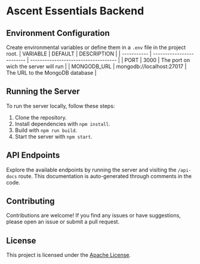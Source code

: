# Ascent Essentials Backend

## Environment Configuration
Create environmental variables or define them in a `.env` file in the project root.
| VARIABLE    | DEFAULT                   | DESCRIPTION                          |
| ----------- | ------------------------- | ------------------------------------ |
| PORT        | 3000                      | The port on wich the server will run |
| MONGODB_URL | mongodb://localhost:27017 | The URL to the MongoDB database      |


## Running the Server
To run the server locally, follow these steps:
1. Clone the repository.
2. Install dependencies with `npm install`.
3. Build with `npm run build`.
4. Start the server with `npm start`.

## API Endpoints
Explore the available endpoints by running the server and visiting the `/api-docs` route.
This documentation is auto-generated through comments in the code.

## Contributing
Contributions are welcome! If you find any issues or have suggestions, please open an issue or submit a pull request.

## License
This project is licensed under the [Apache License](LICENSE).

